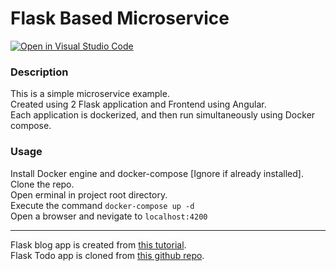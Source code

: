 # Flask Based Microservice
[![Open in Visual Studio Code](https://open.vscode.dev/badges/open-in-vscode.svg)](https://open.vscode.dev/TheurgicDuke771/angular-flask-docker)  
### Description
This is a simple microservice example.  
Created using 2 Flask application and Frontend using Angular.  
Each application is dockerized, and then run simultaneously using Docker compose.  
### Usage
Install Docker engine and docker-compose [Ignore if already installed].  
Clone the repo.  
Open erminal in project root directory.  
Execute the command `docker-compose up -d`  
Open a browser and nevigate to `localhost:4200`
***
Flask blog app is created from [this tutorial](https://www.digitalocean.com/community/tutorials/how-to-make-a-web-application-using-flask-in-python-3).  
Flask Todo app is cloned from [this github repo](https://github.com/onurtacc/flask-todo-app).
